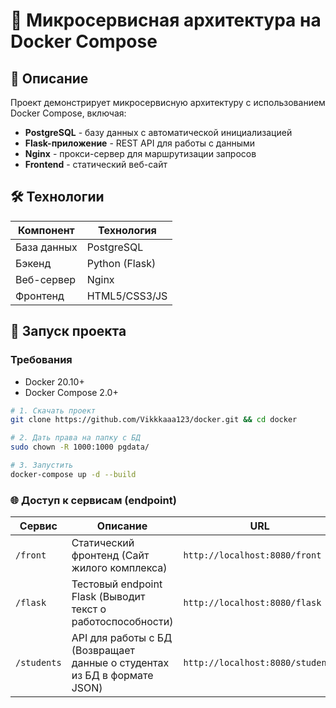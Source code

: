 # 🐳 Микросервисная архитектура на Docker Compose

## 📝 Описание
Проект демонстрирует микросервисную архитектуру с использованием Docker Compose, включая:
- **PostgreSQL** - базу данных с автоматической инициализацией
- **Flask-приложение** - REST API для работы с данными
- **Nginx** - прокси-сервер для маршрутизации запросов
- **Frontend** - статический веб-сайт

## 🛠 Технологии
| Компонент       | Технология       |
|----------------|------------------|
| База данных    | PostgreSQL       |
| Бэкенд        | Python (Flask)   |
| Веб-сервер    | Nginx            |
| Фронтенд      | HTML5/CSS3/JS    |

## 🚀 Запуск проекта
### Требования
- Docker 20.10+
- Docker Compose 2.0+

```bash
# 1. Скачать проект
git clone https://github.com/Vikkkaaa123/docker.git && cd docker

# 2. Дать права на папку с БД
sudo chown -R 1000:1000 pgdata/

# 3. Запустить
docker-compose up -d --build
```

### 🌐 Доступ к сервисам (endpoint)
|  Сервис       | Описание                 | URL                          |
|---------------|--------------------------|------------------------------|
| `/front`      | Статический фронтенд (Сайт жилого комплекса) | `http://localhost:8080/front` |
| `/flask`      | Тестовый endpoint Flask (Выводит текст о работоспособности) | `http://localhost:8080/flask` |
| `/students`   | API для работы с БД (Возвращает данные о студентах из БД в формате JSON) | `http://localhost:8080/students` |

